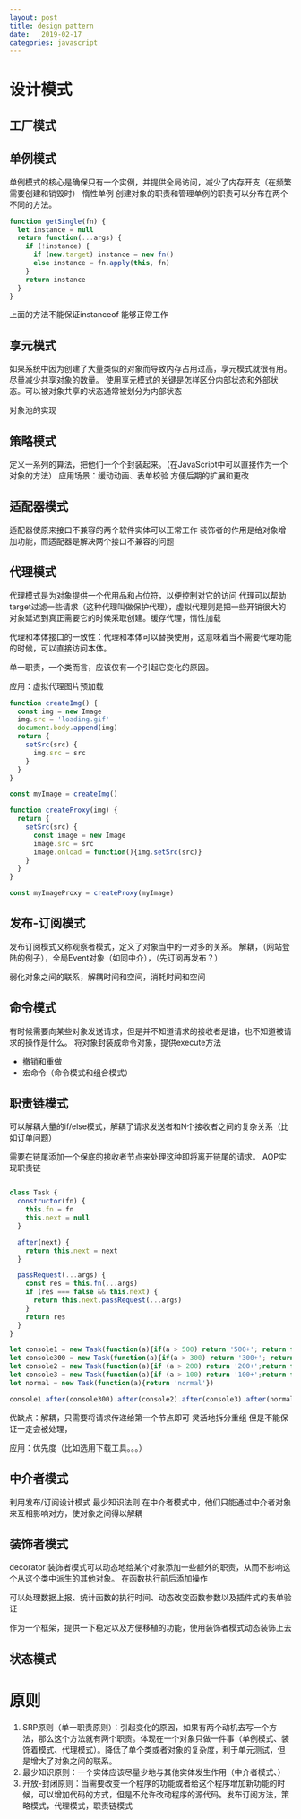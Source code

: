```yaml
---
layout: post
title: design pattern
date:   2019-02-17
categories: javascript
---
```


# 设计模式

## 工厂模式

## 单例模式
单例模式的核心是确保只有一个实例，并提供全局访问，减少了内存开支（在频繁需要创建和销毁时）
惰性单例
创建对象的职责和管理单例的职责可以分布在两个不同的方法。

```js
function getSingle(fn) {
  let instance = null
  return function(...args) {
    if (!instance) {
      if (new.target) instance = new fn()
      else instance = fn.apply(this, fn)
    }
    return instance
  }
}
```
上面的方法不能保证instanceof 能够正常工作

## 享元模式

如果系统中因为创建了大量类似的对象而导致内存占用过高，享元模式就很有用。
尽量减少共享对象的数量。
使用享元模式的关键是怎样区分内部状态和外部状态。可以被对象共享的状态通常被划分为内部状态

对象池的实现

## 策略模式
定义一系列的算法，把他们一个个封装起来。（在JavaScript中可以直接作为一个对象的方法）
应用场景：缓动动画、表单校验
方便后期的扩展和更改

## 适配器模式
适配器使原来接口不兼容的两个软件实体可以正常工作
装饰者的作用是给对象增加功能，而适配器是解决两个接口不兼容的问题

## 代理模式
代理模式是为对象提供一个代用品和占位符，以便控制对它的访问
代理可以帮助target过滤一些请求（这种代理叫做保护代理），虚拟代理则是把一些开销很大的对象延迟到真正需要它的时候采取创建。缓存代理，惰性加载

代理和本体接口的一致性：代理和本体可以替换使用，这意味着当不需要代理功能的时候，可以直接访问本体。

单一职责，一个类而言，应该仅有一个引起它变化的原因。

应用：虚拟代理图片预加载

```js
function createImg() {
  const img = new Image
  img.src = 'loading.gif'
  document.body.append(img)
  return {
    setSrc(src) {
      img.src = src
    }
  }
}

const myImage = createImg()

function createProxy(img) {
  return {
    setSrc(src) {
      const image = new Image
      image.src = src
      image.onload = function(){img.setSrc(src)}
    }
  }
}

const myImageProxy = createProxy(myImage)
```

## 发布-订阅模式
发布订阅模式又称观察者模式，定义了对象当中的一对多的关系。
解耦，（网站登陆的例子），全局Event对象（如同中介），（先订阅再发布？）

弱化对象之间的联系，解耦时间和空间，消耗时间和空间

## 命令模式
有时候需要向某些对象发送请求，但是并不知道请求的接收者是谁，也不知道被请求的操作是什么。
将对象封装成命令对象，提供execute方法
- 撤销和重做
- 宏命令（命令模式和组合模式）

## 职责链模式
可以解耦大量的if/else模式，解耦了请求发送者和N个接收者之间的复杂关系（比如订单问题）

需要在链尾添加一个保底的接收者节点来处理这种即将离开链尾的请求。
AOP实现职责链
```js

class Task {
  constructor(fn) {
    this.fn = fn
    this.next = null
  }

  after(next) {
    return this.next = next
  }

  passRequest(...args) {
    const res = this.fn(...args)
    if (res === false && this.next) {
      return this.next.passRequest(...args)
    }
    return res
  }
}

let console1 = new Task(function(a){if(a > 500) return '500+'; return false})
let console300 = new Task(function(a){if(a > 300) return '300+'; return false})
let console2 = new Task(function(a){if (a > 200) return '200+';return false})
let console3 = new Task(function(a){if (a > 100) return '100+';return false})
let normal = new Task(function(a){return 'normal'})

console1.after(console300).after(console2).after(console3).after(normal)
```
优缺点：解耦，只需要将请求传递给第一个节点即可
灵活地拆分重组
但是不能保证一定会被处理，

应用：优先度（比如选用下载工具。。。）

## 中介者模式

利用发布/订阅设计模式
最少知识法则
在中介者模式中，他们只能通过中介者对象来互相影响对方，使对象之间得以解耦

## 装饰者模式
decorator
装饰者模式可以动态地给某个对象添加一些额外的职责，从而不影响这个从这个类中派生的其他对象。
在函数执行前后添加操作

可以处理数据上报、统计函数的执行时间、动态改变函数参数以及插件式的表单验证

作为一个框架，提供一下稳定以及方便移植的功能，使用装饰者模式动态装饰上去

## 状态模式

# 原则
1. SRP原则（单一职责原则）：引起变化的原因，如果有两个动机去写一个方法，那么这个方法就有两个职责。体现在一个对象只做一件事（单例模式、装饰着模式、代理模式）。降低了单个类或者对象的复杂度，利于单元测试，但是增大了对象之间的联系。
2. 最少知识原则：一个实体应该尽量少地与其他实体发生作用（中介者模式、）
3. 开放-封闭原则：当需要改变一个程序的功能或者给这个程序增加新功能的时候，可以增加代码的方式，但是不允许改动程序的源代码。发布订阅方法，策略模式，代理模式，职责链模式